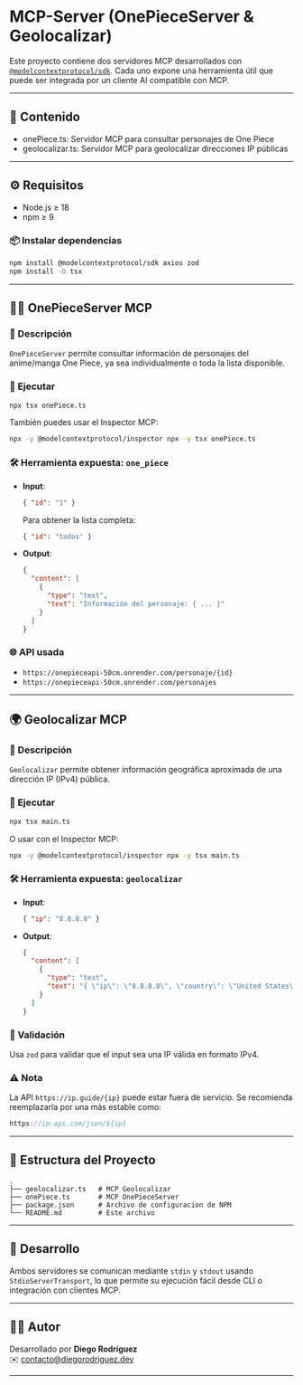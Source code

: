 
# MCP-Server (OnePieceServer & Geolocalizar)

Este proyecto contiene dos servidores MCP desarrollados con [`@modelcontextprotocol/sdk`](https://www.npmjs.com/package/@modelcontextprotocol/sdk). Cada uno expone una herramienta útil que puede ser integrada por un cliente AI compatible con MCP.

---

## 📁 Contenido

- onePiece.ts: Servidor MCP para consultar personajes de One Piece
- geolocalizar.ts: Servidor MCP para geolocalizar direcciones IP públicas

---

## ⚙️ Requisitos

- Node.js ≥ 18
- npm ≥ 9

### 📦 Instalar dependencias

```bash
npm install @modelcontextprotocol/sdk axios zod
npm install -D tsx
```

---

## 🏴‍☠️ OnePieceServer MCP

### 📄 Descripción

`OnePieceServer` permite consultar información de personajes del anime/manga One Piece, ya sea individualmente o toda la lista disponible.

### 🚀 Ejecutar

```bash
npx tsx onePiece.ts
```

También puedes usar el Inspector MCP:

```bash
npx -y @modelcontextprotocol/inspector npx -y tsx onePiece.ts
```

### 🛠 Herramienta expuesta: `one_piece`

- **Input**:
  ```json
  { "id": "1" }
  ```

  Para obtener la lista completa:
  ```json
  { "id": "todos" }
  ```

- **Output**:
  ```json
  {
    "content": [
      {
        "type": "text",
        "text": "Información del personaje: { ... }"
      }
    ]
  }
  ```

### 🌐 API usada

- `https://onepieceapi-50cm.onrender.com/personaje/{id}`
- `https://onepieceapi-50cm.onrender.com/personajes`

---

## 🌍 Geolocalizar MCP

### 📄 Descripción

`Geolocalizar` permite obtener información geográfica aproximada de una dirección IP (IPv4) pública.

### 🚀 Ejecutar

```bash
npx tsx main.ts
```

O usar con el Inspector MCP:

```bash
npx -y @modelcontextprotocol/inspector npx -y tsx main.ts
```

### 🛠 Herramienta expuesta: `geolocalizar`

- **Input**:
  ```json
  { "ip": "8.8.8.8" }
  ```

- **Output**:
  ```json
  {
    "content": [
      {
        "type": "text",
        "text": "{ \"ip\": \"8.8.8.8\", \"country\": \"United States\", ... }"
      }
    ]
  }
  ```

### 🔐 Validación

Usa `zod` para validar que el input sea una IP válida en formato IPv4.

### ⚠️ Nota

La API `https://ip.guide/{ip}` puede estar fuera de servicio. Se recomienda reemplazarla por una más estable como:

```ts
https://ip-api.com/json/${ip}
```

---

## 📁 Estructura del Proyecto

```
.
├── geolocalizar.ts   # MCP Geolocalizar
├── onePiece.ts       # MCP OnePieceServer
├── package.json      # Archivo de configuracion de NPM
└── README.md         # Este archivo
```

---

## 🧪 Desarrollo

Ambos servidores se comunican mediante `stdin` y `stdout` usando `StdioServerTransport`, lo que permite su ejecución fácil desde CLI o integración con clientes MCP.

---

## 🧑‍💻 Autor

Desarrollado por **Diego Rodríguez**  
✉️ contacto@diegorodriguez.dev

---
